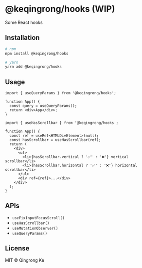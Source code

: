 # @keqingrong/hooks (WIP)

Some React hooks

## Installation

```sh
# npm
npm install @keqingrong/hooks

# yarn
yarn add @keqingrong/hooks
```

## Usage

```tsx
import { useQueryParams } from '@keqingrong/hooks';

function App() {
  const query = useQueryParams();
  return <div>App</div>;
}
```

```tsx
import { useHasScrollbar } from '@keqingrong/hooks';

function App() {
  const ref = useRef<HTMLDivElement>(null);
  const hasScrollbar = useHasScrollbar(ref);
  return (
    <div>
      <ul>
        <li>{hasScrollbar.vertical ? '✅' : '❌'} vertical scrollbar</li>
        <li>{hasScrollbar.horizontal ? '✅' : '❌'} horizontal scrollbar</li>
      </ul>
      <div ref={ref}>...</div>
    </div>
  );
}
```

## APIs

- `useFixInputFocusScroll()`
- `useHasScrollbar()`
- `useMutationObserver()`
- `useQueryParams()`

## License

MIT © Qingrong Ke
